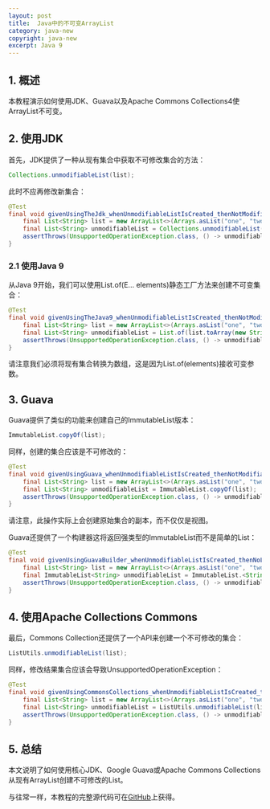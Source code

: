```yaml
---
layout: post
title:  Java中的不可变ArrayList
category: java-new
copyright: java-new
excerpt: Java 9
---
```


## 1. 概述

本教程演示如何使用JDK、Guava以及Apache Commons Collections4使ArrayList不可变。

## 2. 使用JDK

首先，JDK提供了一种从现有集合中获取不可修改集合的方法：

```java
Collections.unmodifiableList(list);
```

此时不应再修改新集合：

```java
@Test
final void givenUsingTheJdk_whenUnmodifiableListIsCreated_thenNotModifiable() {
	final List<String> list = new ArrayList<>(Arrays.asList("one", "two", "three"));
	final List<String> unmodifiableList = Collections.unmodifiableList(list);
    assertThrows(UnsupportedOperationException.class, () -> unmodifiableList.add("four"));
}
```

### 2.1 使用Java 9

从Java 9开始，我们可以使用List<E>.of(E... elements)静态工厂方法来创建不可变集合：

```java
@Test
final void givenUsingTheJava9_whenUnmodifiableListIsCreated_thenNotModifiable() {
	final List<String> list = new ArrayList<>(Arrays.asList("one", "two", "three"));
	final List<String> unmodifiableList = List.of(list.toArray(new String[]{}));
	assertThrows(UnsupportedOperationException.class, () -> unmodifiableList.add("four"));
}
```

请注意我们必须将现有集合转换为数组，这是因为List.of(elements)接收可变参数。

## 3. Guava

Guava提供了类似的功能来创建自己的ImmutableList版本：

```java
ImmutableList.copyOf(list);
```

同样，创建的集合应该是不可修改的：

```java
@Test
final void givenUsingGuava_whenUnmodifiableListIsCreated_thenNotModifiable() {
	final List<String> list = new ArrayList<>(Arrays.asList("one", "two", "three"));
	final List<String> unmodifiableList = ImmutableList.copyOf(list);
	assertThrows(UnsupportedOperationException.class, () -> unmodifiableList.add("four"));
}
```

请注意，此操作实际上会创建原始集合的副本，而不仅仅是视图。

Guava还提供了一个构建器这将返回强类型的ImmutableList而不是简单的List：

```java
@Test
final void givenUsingGuavaBuilder_whenUnmodifiableListIsCreated_thenNoLongerModifiable() {
	final List<String> list = new ArrayList<>(Arrays.asList("one", "two", "three"));
	final ImmutableList<String> unmodifiableList = ImmutableList.<String>builder().addAll(list).build();
	assertThrows(UnsupportedOperationException.class, () -> unmodifiableList.add("four"));
}
```

## 4. 使用Apache Collections Commons

最后，Commons Collection还提供了一个API来创建一个不可修改的集合：

```java
ListUtils.unmodifiableList(list);
```

同样，修改结果集合应该会导致UnsupportedOperationException：

```java
@Test
final void givenUsingCommonsCollections_whenUnmodifiableListIsCreated_thenNotModifiable() {
	final List<String> list = new ArrayList<>(Arrays.asList("one", "two", "three"));
	final List<String> unmodifiableList = ListUtils.unmodifiableList(list);
	assertThrows(UnsupportedOperationException.class, () -> unmodifiableList.add("four"));
}
```

## 5. 总结

本文说明了如何使用核心JDK、Google Guava或Apache Commons Collections从现有ArrayList创建不可修改的List。

与往常一样，本教程的完整源代码可在[GitHub](https://github.com/tuyucheng7/taketoday-tutorial4j/tree/master/java-core-modules/java-9)上获得。